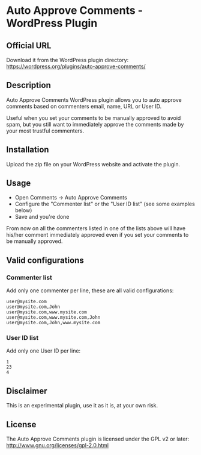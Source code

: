 # Auto Approve Comments - WordPress Plugin

## Official URL
Download it from the WordPress plugin directory:  
https://wordpress.org/plugins/auto-approve-comments/


## Description
Auto Approve Comments WordPress plugin allows you to auto approve comments based on commenters email, name, URL or User ID.  

Useful when you set your comments to be manually approved to avoid spam, but you still want to immediately approve the comments made by your most trustful commenters.

## Installation
Upload the zip file on your WordPress website and activate the plugin.

## Usage
* Open Comments -> Auto Approve Comments
* Configure the "Commenter list" or the "User ID list" (see some examples below)
* Save and you're done

From now on all the commenters listed in one of the lists above will have his/her comment immediately approved even if you set your comments to be manually approved.

## Valid configurations

### Commenter list
Add only one commenter per line, these are all valid configurations:  
```
user@mysite.com  
user@mysite.com,John  
user@mysite.com,www.mysite.com  
user@mysite.com,www.mysite.com,John  
user@mysite.com,John,www.mysite.com  
```

### User ID list
Add only one User ID per line:  
```
1  
23  
4  
```

## Disclaimer
This is an experimental plugin, use it as it is, at your own risk.

## License
The Auto Approve Comments plugin is licensed under the GPL v2 or later:  
http://www.gnu.org/licenses/gpl-2.0.html

